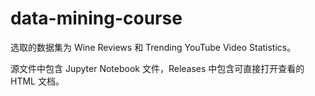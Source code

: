 # data-mining-course

选取的数据集为 Wine Reviews 和 Trending YouTube Video Statistics。

源文件中包含 Jupyter Notebook 文件，Releases 中包含可直接打开查看的 HTML 文档。
